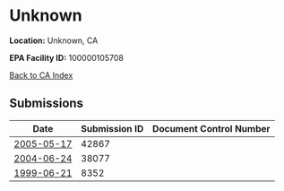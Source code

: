 # Unknown

**Location:** Unknown, CA

**EPA Facility ID:** 100000105708

[Back to CA Index](../../index.md)

## Submissions

| Date | Submission ID | Document Control Number |
|------|--------------|-------------------------|
| [2005-05-17](submissions/42867.md) | 42867 |  |
| [2004-06-24](submissions/38077.md) | 38077 |  |
| [1999-06-21](submissions/8352.md) | 8352 |  |
